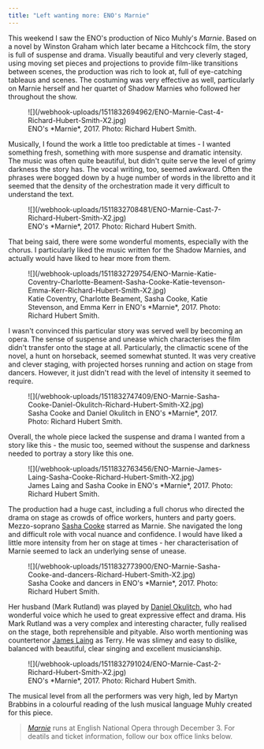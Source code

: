 ```yaml
---
title: "Left wanting more: ENO's Marnie"
---
```


This weekend I saw the ENO's production of Nico Muhly's *Marnie*. Based on a novel by Winston Graham which later became a Hitchcock film, the story is full of suspense and drama. Visually beautiful and very cleverly staged, using moving set pieces and projections to provide film-like transitions between scenes, the production was rich to look at, full of eye-catching tableaus and scenes. The costuming was very effective as well, particularly on Marnie herself and her quartet of Shadow Marnies who followed her throughout the show.

<figure data-type="image">
![](/webhook-uploads/1511832694962/ENO-Marnie-Cast-4-Richard-Hubert-Smith-X2.jpg)
<figcaption>ENO's *Marnie*, 2017. Photo: Richard Hubert Smith.</figcaption>
</figure>

Musically, I found the work a little too predictable at times - I wanted something fresh, something with more suspense and dramatic intensity. The music was often quite beautiful, but didn't quite serve the level of grimy darkness the story has. The vocal writing, too, seemed awkward. Often the phrases were bogged down by a huge number of words in the libretto and it seemed that the density of the orchestration made it very difficult to understand the text. 

<figure data-type="image">
![](/webhook-uploads/1511832708481/ENO-Marnie-Cast-7-Richard-Hubert-Smith-X2.jpg)
<figcaption>ENO's *Marnie*, 2017. Photo: Richard Hubert Smith.</figcaption>
</figure>

That being said, there were some wonderful moments, especially with the chorus. I particularly liked the music written for the Shadow Marnies, and actually would have liked to hear more from them.

<figure data-type="image">![](/webhook-uploads/1511832729754/ENO-Marnie-Katie-Coventry-Charlotte-Beament-Sasha-Cooke-Katie-tevenson-Emma-Kerr-Richard-Hubert-Smith-X2.jpg)
<figcaption>Katie Coventry, Charlotte Beament, Sasha Cooke, Katie Stevenson, and Emma Kerr in ENO's *Marnie*, 2017. Photo: Richard Hubert Smith.</figcaption>
</figure>
 
I wasn't convinced this particular story was served well by becoming an opera. The sense of suspense and unease which characterises the film didn't transfer onto the stage at all. Particularly, the climactic scene of the novel, a hunt on horseback, seemed somewhat stunted. It was very creative and clever staging, with projected horses running and action on stage from dancers. However, it just didn't read with the level of intensity it seemed to require. 

<figure data-type="image">
![](/webhook-uploads/1511832747409/ENO-Marnie-Sasha-Cooke-Daniel-Okulitch-Richard-Hubert-Smith-X2.jpg)
<figcaption>Sasha Cooke and Daniel Okulitch in ENO's *Marnie*, 2017. Photo: Richard Hubert Smith.</figcaption>
</figure>

Overall, the whole piece lacked the suspense and drama I wanted from a story like this - the music too, seemed without the suspense and darkness needed to portray a story like this one.

<figure data-type="image">
![](/webhook-uploads/1511832763456/ENO-Marnie-James-Laing-Sasha-Cooke-Richard-Hubert-Smith-X2.jpg)
<figcaption>James Laing and Sasha Cooke in ENO's *Marnie*, 2017. Photo: Richard Hubert Smith.</figcaption>
</figure>

The production had a huge cast, including a full chorus who directed the drama on stage as crowds of office workers, hunters and party goers.  Mezzo-soprano [Sasha Cooke](/talking-with-singers-sasha-cooke/) starred as Marnie. She navigated the long and difficult role with vocal nuance and confidence. I would have liked a little more intensity from her on stage at times - her characterisation of Marnie seemed to lack an underlying sense of unease.  

<figure data-type="image">
![](/webhook-uploads/1511832773900/ENO-Marnie-Sasha-Cooke-and-dancers-Richard-Hubert-Smith-X2.jpg)
<figcaption>Sasha Cooke and dancers in ENO's *Marnie*, 2017. Photo: Richard Hubert Smith.</figcaption>
</figure>

Her husband (Mark Rutland) was played by [Daniel Okulitch](/scene/people/daniel-okulitch/), who had wonderful voice which he used to great expressive effect and drama. His Mark Rutland was a very complex and interesting character, fully realised on the stage, both reprehensible and pityable. Also worth mentioning was countertenor [James Laing](/scene/people/james-laing/) as Terry. He was slimey and easy to dislike, balanced with beautiful, clear singing and excellent musicianship. 

<figure data-type="image">
![](/webhook-uploads/1511832791024/ENO-Marnie-Cast-2-Richard-Hubert-Smith-X2.jpg)
<figcaption>ENO's *Marnie*, 2017. Photo: Richard Hubert Smith.</figcaption>
</figure>

The musical level from all the performers was very high, led by Martyn Brabbins in a colourful reading of the lush musical language Muhly created for this piece.

>[*Marnie*](https://www.eno.org/whats-on/marnie/) runs at English National Opera through December 3. For deatils and ticket information, follow our box office links below.
